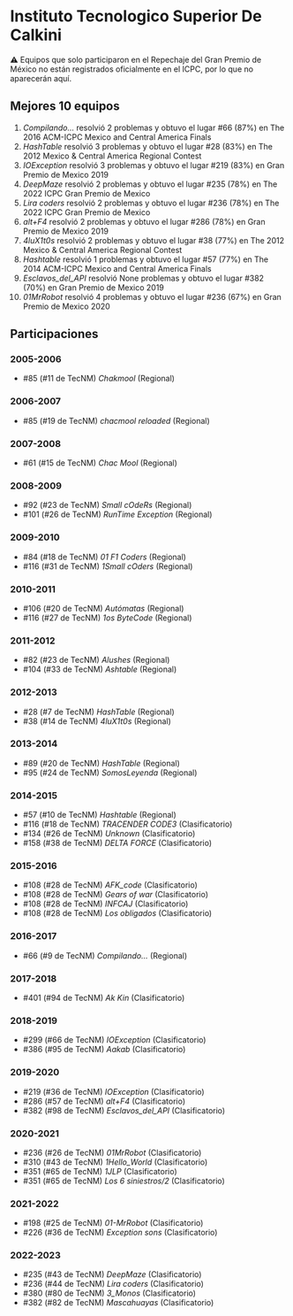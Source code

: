 # Instituto Tecnologico Superior De Calkini

:warning: Equipos que solo participaron en el Repechaje del Gran Premio de México no están registrados oficialmente en el ICPC, por lo que no aparecerán aquí.

## Mejores 10 equipos

1. _Compilando..._ resolvió 2 problemas y obtuvo el lugar #66 (87%) en The 2016 ACM-ICPC Mexico and Central America Finals
1. _HashTable_ resolvió 3 problemas y obtuvo el lugar #28 (83%) en The 2012 Mexico & Central America Regional Contest
1. _IOException_ resolvió 3 problemas y obtuvo el lugar #219 (83%) en Gran Premio de Mexico 2019
1. _DeepMaze_ resolvió 2 problemas y obtuvo el lugar #235 (78%) en The 2022 ICPC Gran Premio de Mexico
1. _Lira coders_ resolvió 2 problemas y obtuvo el lugar #236 (78%) en The 2022 ICPC Gran Premio de Mexico
1. _alt+F4_ resolvió 2 problemas y obtuvo el lugar #286 (78%) en Gran Premio de Mexico 2019
1. _4luX1t0s_ resolvió 2 problemas y obtuvo el lugar #38 (77%) en The 2012 Mexico & Central America Regional Contest
1. _Hashtable_ resolvió 1 problemas y obtuvo el lugar #57 (77%) en The 2014 ACM-ICPC Mexico and Central America Finals
1. _Esclavos_del_API_ resolvió None problemas y obtuvo el lugar #382 (70%) en Gran Premio de Mexico 2019
1. _01MrRobot_ resolvió 4 problemas y obtuvo el lugar #236 (67%) en Gran Premio de Mexico 2020

## Participaciones

### 2005-2006

- #85 (#11 de TecNM) _Chakmool_ (Regional)

### 2006-2007

- #85 (#19 de TecNM) _chacmool reloaded_ (Regional)

### 2007-2008

- #61 (#15 de TecNM) _Chac Mool_ (Regional)

### 2008-2009

- #92 (#23 de TecNM) _Small cOdeRs_ (Regional)
- #101 (#26 de TecNM) _RunTime Exception_ (Regional)

### 2009-2010

- #84 (#18 de TecNM) _01 F1 Coders_ (Regional)
- #116 (#31 de TecNM) _1Small cOders_ (Regional)

### 2010-2011

- #106 (#20 de TecNM) _Autómatas_ (Regional)
- #116 (#27 de TecNM) _1os ByteCode_ (Regional)

### 2011-2012

- #82 (#23 de TecNM) _Alushes_ (Regional)
- #104 (#33 de TecNM) _Ashtable_ (Regional)

### 2012-2013

- #28 (#7 de TecNM) _HashTable_ (Regional)
- #38 (#14 de TecNM) _4luX1t0s_ (Regional)

### 2013-2014

- #89 (#20 de TecNM) _HashTable_ (Regional)
- #95 (#24 de TecNM) _SomosLeyenda_ (Regional)

### 2014-2015

- #57 (#10 de TecNM) _Hashtable_ (Regional)
- #116 (#18 de TecNM) _TRACENDER CODE3_ (Clasificatorio)
- #134 (#26 de TecNM) _Unknown_ (Clasificatorio)
- #158 (#38 de TecNM) _DELTA FORCE_ (Clasificatorio)

### 2015-2016

- #108 (#28 de TecNM) _AFK_code_ (Clasificatorio)
- #108 (#28 de TecNM) _Gears of war_ (Clasificatorio)
- #108 (#28 de TecNM) _INFCAJ_ (Clasificatorio)
- #108 (#28 de TecNM) _Los obligados_ (Clasificatorio)

### 2016-2017

- #66 (#9 de TecNM) _Compilando..._ (Regional)

### 2017-2018

- #401 (#94 de TecNM) _Ak Kin_ (Clasificatorio)

### 2018-2019

- #299 (#66 de TecNM) _IOException_ (Clasificatorio)
- #386 (#95 de TecNM) _Aakab_ (Clasificatorio)

### 2019-2020

- #219 (#36 de TecNM) _IOException_ (Clasificatorio)
- #286 (#57 de TecNM) _alt+F4_ (Clasificatorio)
- #382 (#98 de TecNM) _Esclavos_del_API_ (Clasificatorio)

### 2020-2021

- #236 (#26 de TecNM) _01MrRobot_ (Clasificatorio)
- #310 (#43 de TecNM) _1Hello_World_ (Clasificatorio)
- #351 (#65 de TecNM) _1JLP_ (Clasificatorio)
- #351 (#65 de TecNM) _Los 6 siniestros/2_ (Clasificatorio)

### 2021-2022

- #198 (#25 de TecNM) _01-MrRobot_ (Clasificatorio)
- #226 (#36 de TecNM) _Exception sons_ (Clasificatorio)

### 2022-2023

- #235 (#43 de TecNM) _DeepMaze_ (Clasificatorio)
- #236 (#44 de TecNM) _Lira coders_ (Clasificatorio)
- #380 (#80 de TecNM) _3_Monos_ (Clasificatorio)
- #382 (#82 de TecNM) _Mascahuayas_ (Clasificatorio)



